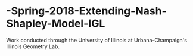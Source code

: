 # -Spring-2018-Extending-Nash-Shapley-Model-IGL
Work conducted through the University of Illinois at Urbana-Champaign's Illinois Geometry Lab. 
